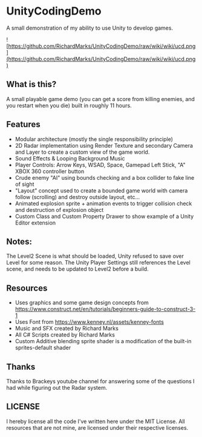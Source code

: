 # UnityCodingDemo
A small demonstration of my ability to use Unity to develop games.

![https://github.com/RichardMarks/UnityCodingDemo/raw/wiki/wiki/ucd.png](https://github.com/RichardMarks/UnityCodingDemo/raw/wiki/wiki/ucd.png)

## What is this?

A small playable game demo (you can get a score from killing enemies, and you restart when you die) built in roughly 11 hours.

## Features

+ Modular architecture (mostly the single responsibility principle)
+ 2D Radar implementation using Render Texture and secondary Camera and Layer to create a custom view of the game world.
+ Sound Effects & Looping Background Music
+ Player Controls: Arrow Keys, WSAD, Space, Gamepad Left Stick, "A" XBOX 360 controller button
+ Crude enemy "AI" using bounds checking and a box collider to fake line of sight
+ "Layout" concept used to create a bounded game world with camera follow (scrolling) and destroy outside layout, etc...
+ Animated explosion sprite + animation events to trigger collision check and destruction of explosion object
+ Custom Class and Custom Property Drawer to show example of a Unity Editor extension

## Notes:

The Level2 Scene is what should be loaded, Unity refused to save over Level for some reason. 
The Unity Player Settings still references the Level scene, and needs to be updated to Level2 before a build.

## Resources

+ Uses graphics and some game design concepts from https://www.construct.net/en/tutorials/beginners-guide-to-construct-3-1
+ Uses Font from https://www.kenney.nl/assets/kenney-fonts
+ Music and SFX created by Richard Marks
+ All C# Scripts created by Richard Marks
+ Custom Additive blending sprite shader is a modification of the built-in sprites-default shader

## Thanks

Thanks to Brackeys youtube channel for answering some of the questions I had while figuring out the Radar system.

## LICENSE

I hereby license all the code I've written here under the MIT License.
All resources that are not mine, are licensed under their respective licenses.

